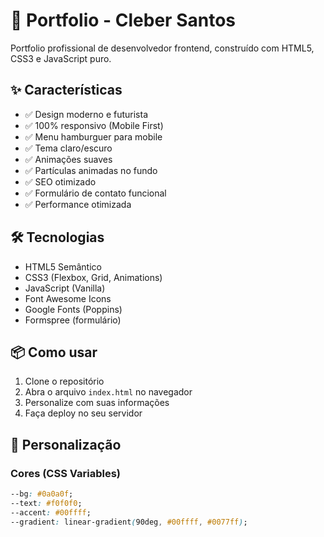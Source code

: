# 🚀 Portfolio - Cleber Santos

Portfolio profissional de desenvolvedor frontend, construído com HTML5, CSS3 e JavaScript puro.

## ✨ Características

- ✅ Design moderno e futurista
- ✅ 100% responsivo (Mobile First)
- ✅ Menu hamburguer para mobile
- ✅ Tema claro/escuro
- ✅ Animações suaves
- ✅ Partículas animadas no fundo
- ✅ SEO otimizado
- ✅ Formulário de contato funcional
- ✅ Performance otimizada

## 🛠️ Tecnologias

- HTML5 Semântico
- CSS3 (Flexbox, Grid, Animations)
- JavaScript (Vanilla)
- Font Awesome Icons
- Google Fonts (Poppins)
- Formspree (formulário)

## 📦 Como usar

1. Clone o repositório
2. Abra o arquivo `index.html` no navegador
3. Personalize com suas informações
4. Faça deploy no seu servidor

## 🎨 Personalização

### Cores (CSS Variables)
```css
--bg: #0a0a0f;
--text: #f0f0f0;
--accent: #00ffff;
--gradient: linear-gradient(90deg, #00ffff, #0077ff);